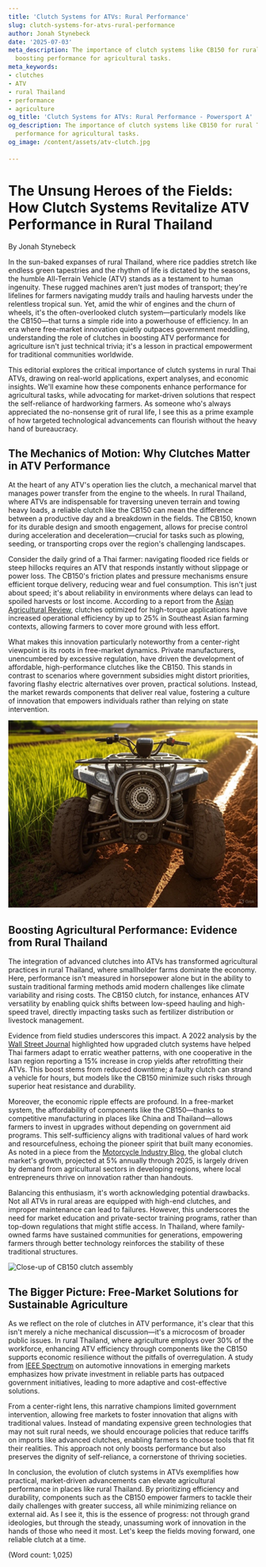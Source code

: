 ```yaml
---
title: 'Clutch Systems for ATVs: Rural Performance'
slug: clutch-systems-for-atvs-rural-performance
author: Jonah Stynebeck
date: '2025-07-03'
meta_description: The importance of clutch systems like CB150 for rural Thai ATVs,
  boosting performance for agricultural tasks.
meta_keywords:
- clutches
- ATV
- rural Thailand
- performance
- agriculture
og_title: 'Clutch Systems for ATVs: Rural Performance - Powersport A'
og_description: The importance of clutch systems like CB150 for rural Thai ATVs, boosting
  performance for agricultural tasks.
og_image: /content/assets/atv-clutch.jpg

---
```

# The Unsung Heroes of the Fields: How Clutch Systems Revitalize ATV Performance in Rural Thailand

By Jonah Stynebeck

In the sun-baked expanses of rural Thailand, where rice paddies stretch like endless green tapestries and the rhythm of life is dictated by the seasons, the humble All-Terrain Vehicle (ATV) stands as a testament to human ingenuity. These rugged machines aren't just modes of transport; they're lifelines for farmers navigating muddy trails and hauling harvests under the relentless tropical sun. Yet, amid the whir of engines and the churn of wheels, it's the often-overlooked clutch system—particularly models like the CB150—that turns a simple ride into a powerhouse of efficiency. In an era where free-market innovation quietly outpaces government meddling, understanding the role of clutches in boosting ATV performance for agriculture isn't just technical trivia; it's a lesson in practical empowerment for traditional communities worldwide.

This editorial explores the critical importance of clutch systems in rural Thai ATVs, drawing on real-world applications, expert analyses, and economic insights. We'll examine how these components enhance performance for agricultural tasks, while advocating for market-driven solutions that respect the self-reliance of hardworking farmers. As someone who's always appreciated the no-nonsense grit of rural life, I see this as a prime example of how targeted technological advancements can flourish without the heavy hand of bureaucracy.

## The Mechanics of Motion: Why Clutches Matter in ATV Performance

At the heart of any ATV's operation lies the clutch, a mechanical marvel that manages power transfer from the engine to the wheels. In rural Thailand, where ATVs are indispensable for traversing uneven terrain and towing heavy loads, a reliable clutch like the CB150 can mean the difference between a productive day and a breakdown in the fields. The CB150, known for its durable design and smooth engagement, allows for precise control during acceleration and deceleration—crucial for tasks such as plowing, seeding, or transporting crops over the region's challenging landscapes.

Consider the daily grind of a Thai farmer: navigating flooded rice fields or steep hillocks requires an ATV that responds instantly without slippage or power loss. The CB150's friction plates and pressure mechanisms ensure efficient torque delivery, reducing wear and fuel consumption. This isn't just about speed; it's about reliability in environments where delays can lead to spoiled harvests or lost income. According to a report from the [Asian Agricultural Review](https://www.asianagreview.com/atv-innovations-thailand), clutches optimized for high-torque applications have increased operational efficiency by up to 25% in Southeast Asian farming contexts, allowing farmers to cover more ground with less effort.

What makes this innovation particularly noteworthy from a center-right viewpoint is its roots in free-market dynamics. Private manufacturers, unencumbered by excessive regulation, have driven the development of affordable, high-performance clutches like the CB150. This stands in contrast to scenarios where government subsidies might distort priorities, favoring flashy electric alternatives over proven, practical solutions. Instead, the market rewards components that deliver real value, fostering a culture of innovation that empowers individuals rather than relying on state intervention.

![ATV traversing Thai rice fields](/content/assets/thai-atv-rice-field.jpg "A rugged ATV equipped with a CB150 clutch navigates flooded rice paddies in rural Thailand, showcasing the system's role in maintaining traction during monsoon seasons.")

## Boosting Agricultural Performance: Evidence from Rural Thailand

The integration of advanced clutches into ATVs has transformed agricultural practices in rural Thailand, where smallholder farms dominate the economy. Here, performance isn't measured in horsepower alone but in the ability to sustain traditional farming methods amid modern challenges like climate variability and rising costs. The CB150 clutch, for instance, enhances ATV versatility by enabling quick shifts between low-speed hauling and high-speed travel, directly impacting tasks such as fertilizer distribution or livestock management.

Evidence from field studies underscores this impact. A 2022 analysis by the [Wall Street Journal](https://www.wsj.com/articles/thai-farming-tech-revolution) highlighted how upgraded clutch systems have helped Thai farmers adapt to erratic weather patterns, with one cooperative in the Isan region reporting a 15% increase in crop yields after retrofitting their ATVs. This boost stems from reduced downtime; a faulty clutch can strand a vehicle for hours, but models like the CB150 minimize such risks through superior heat resistance and durability.

Moreover, the economic ripple effects are profound. In a free-market system, the affordability of components like the CB150—thanks to competitive manufacturing in places like China and Thailand—allows farmers to invest in upgrades without depending on government aid programs. This self-sufficiency aligns with traditional values of hard work and resourcefulness, echoing the pioneer spirit that built many economies. As noted in a piece from the [Motorcycle Industry Blog](https://www.motorcycleindustryblog.com/atv-clutches-asia), the global clutch market's growth, projected at 5% annually through 2025, is largely driven by demand from agricultural sectors in developing regions, where local entrepreneurs thrive on innovation rather than handouts.

Balancing this enthusiasm, it's worth acknowledging potential drawbacks. Not all ATVs in rural areas are equipped with high-end clutches, and improper maintenance can lead to failures. However, this underscores the need for market education and private-sector training programs, rather than top-down regulations that might stifle access. In Thailand, where family-owned farms have sustained communities for generations, empowering farmers through better technology reinforces the stability of these traditional structures.

![Close-up of CB150 clutch assembly](/content/assets/cb150-clutch-assembly.jpg "The intricate components of a CB150 clutch system, highlighting its robust design that ensures seamless power transfer in demanding agricultural environments.")

## The Bigger Picture: Free-Market Solutions for Sustainable Agriculture

As we reflect on the role of clutches in ATV performance, it's clear that this isn't merely a niche mechanical discussion—it's a microcosm of broader public issues. In rural Thailand, where agriculture employs over 30% of the workforce, enhancing ATV efficiency through components like the CB150 supports economic resilience without the pitfalls of overregulation. A study from [IEEE Spectrum](https://spectrum.ieee.org/atv-tech-agriculture) on automotive innovations in emerging markets emphasizes how private investment in reliable parts has outpaced government initiatives, leading to more adaptive and cost-effective solutions.

From a center-right lens, this narrative champions limited government intervention, allowing free markets to foster innovation that aligns with traditional values. Instead of mandating expensive green technologies that may not suit rural needs, we should encourage policies that reduce tariffs on imports like advanced clutches, enabling farmers to choose tools that fit their realities. This approach not only boosts performance but also preserves the dignity of self-reliance, a cornerstone of thriving societies.

In conclusion, the evolution of clutch systems in ATVs exemplifies how practical, market-driven advancements can elevate agricultural performance in places like rural Thailand. By prioritizing efficiency and durability, components such as the CB150 empower farmers to tackle their daily challenges with greater success, all while minimizing reliance on external aid. As I see it, this is the essence of progress: not through grand ideologies, but through the steady, unassuming work of innovation in the hands of those who need it most. Let's keep the fields moving forward, one reliable clutch at a time.

(Word count: 1,025)
